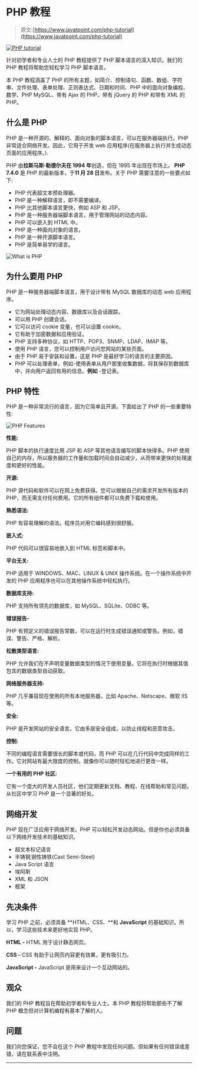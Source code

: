 # PHP 教程

> 原文:[https://www.javatpoint.com/php-tutorial](https://www.javatpoint.com/php-tutorial)

[![PHP tutorial](../Images/57e9bf6c0ff3a379029a2cf732130e37.png)](http://training.javatpoint.com/php-training.jsp)

针对初学者和专业人士的 PHP 教程提供了 PHP 脚本语言的深入知识。我们的 PHP 教程将帮助您轻松学习 PHP 脚本语言。

本 PHP 教程涵盖了 PHP 的所有主题，如简介、控制语句、函数、数组、字符串、文件处理、表单处理、正则表达式、日期和时间、PHP 中的面向对象编程、数学、PHP MySQL、带有 Ajax 的 PHP、带有 jQuery 的 PHP 和带有 XML 的 PHP。

## 什么是 PHP

PHP 是一种开源的、解释的、面向对象的脚本语言，可以在服务器端执行。PHP 非常适合网络开发。因此，它用于开发 web 应用程序(在服务器上执行并生成动态页面的应用程序。).

PHP 由**拉斯马斯·勒德尔夫在 1994 年**创造，但在 1995 年出现在市场上。 **PHP 7.4.0** 是 PHP 的最新版本，于**11 月 28 日**发布。关于 PHP 需要注意的一些要点如下:

*   PHP 代表超文本预处理器。
*   PHP 是一种解释语言，即不需要编译。
*   PHP 比其他脚本语言更快，例如 ASP 和 JSP。
*   PHP 是一种服务器端脚本语言，用于管理网站的动态内容。
*   PHP 可以嵌入到 HTML 中。
*   PHP 是一种面向对象的语言。
*   PHP 是一种开源脚本语言。
*   PHP 是简单易学的语言。

![What is PHP](../Images/c51c80a1f1447850e7116e42bfaf4b7d.png)

## 为什么要用 PHP

PHP 是一种服务器端脚本语言，用于设计带有 MySQL 数据库的动态 web 应用程序。

*   它为网站处理动态内容、数据库以及会话跟踪。
*   可以用 PHP 创建会话。
*   它可以访问 cookie 变量，也可以设置 cookie。
*   它有助于加密数据和应用验证。
*   PHP 支持多种协议，如 HTTP、POP3、SNMP、LDAP、IMAP 等。
*   使用 PHP 语言，您可以控制用户访问您网站的某些页面。
*   由于 PHP 易于安装和设置，这是 PHP 是最好学习的语言的主要原因。
*   PHP 可以处理表单，例如-使用表单从用户那里收集数据，将其保存到数据库中，并向用户返回有用的信息。**例如** -登记表。

## PHP 特性

PHP 是一种非常流行的语言，因为它简单且开源。下面给出了 PHP 的一些重要特性:

![PHP Features](../Images/f81809ac14820741d71f82c1535781ae.png)

**性能:**

PHP 脚本的执行速度比用 JSP 和 ASP 等其他语言编写的脚本快得多。PHP 使用自己的内存，所以服务器的工作量和加载时间会自动减少，从而带来更快的处理速度和更好的性能。

**开源:**

PHP 源代码和软件可以在网上免费获得。您可以根据自己的需求开发所有版本的 PHP，而无需支付任何费用。它的所有组件都可以免费下载和使用。

**熟悉语法:**

PHP 有容易理解的语法。程序员对用它编码感到很舒服。

**嵌入式:**

PHP 代码可以很容易地嵌入到 HTML 标签和脚本中。

**平台无关:**

PHP 适用于 WINDOWS、MAC、LINUX & UNIX 操作系统。在一个操作系统中开发的 PHP 应用程序也可以在其他操作系统中轻松执行。

**数据库支持:**

PHP 支持所有领先的数据库，如 MySQL、SQLite、ODBC 等。

**错误报告-**

PHP 有预定义的错误报告常数，可以在运行时生成错误通知或警告。例如，错误、警告、严格、解析。

**松散类型语言:**

PHP 允许我们在不声明变量数据类型的情况下使用变量。它将在执行时根据其值包含的数据类型自动获取。

**网络服务器支持:**

PHP 几乎兼容现在使用的所有本地服务器，比如 Apache、Netscape、微软 IIS 等。

**安全:**

PHP 是开发网站的安全语言。它由多层安全组成，以防止线程和恶意攻击。

**控制:**

不同的编程语言需要很长的脚本或代码，而 PHP 可以在几行代码中完成同样的工作。它对网站有最大限度的控制，就像你可以随时轻松地进行更改一样。

**一个有用的 PHP 社区:**

它有一个庞大的开发人员社区，他们定期更新文档、教程、在线帮助和常见问题。从社区中学习 PHP 是一个显著的好处。

## 网络开发

PHP 现在广泛应用于网络开发。PHP 可以轻松开发动态网站。但是你也必须具备以下网络开发技术的基础知识。

*   超文本标记语言
*   半铸钢ˌ钢性铸铁(Cast Semi-Steel)
*   Java Script 语言
*   埃阿斯
*   XML 和 JSON
*   框架

## 先决条件

学习 PHP 之前，必须具备 **HTML、CSS、**和 **JavaScript** 的基础知识。所以，学习这些技术来更好地实现 PHP。

**HTML -** HTML 用于设计静态网页。

**CSS -** CSS 有助于让网页内容更有效果，更有吸引力。

**JavaScript -** JavaScript 是用来设计一个互动网站的。

## 观众

我们的 PHP 教程旨在帮助初学者和专业人士。本 PHP 教程将帮助那些不了解 PHP 概念但对计算机编程有基本了解的人。

## 问题

我们向您保证，您不会在这个 PHP 教程中发现任何问题。但如果有任何错误或差错，请在联系表中注明。

* * *
